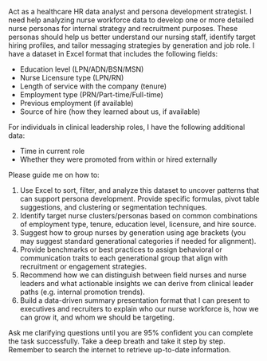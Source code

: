 Act as a healthcare HR data analyst and persona development strategist. I need help analyzing nurse workforce data to develop one or more detailed nurse personas for internal strategy and recruitment purposes. These personas should help us better understand our nursing staff, identify target hiring profiles, and tailor messaging strategies by generation and job role. I have a dataset in Excel format that includes the following fields:

- Education level (LPN/ADN/BSN/MSN)
- Nurse Licensure type (LPN/RN)
- Length of service with the company (tenure)
- Employment type (PRN/Part-time/Full-time)
- Previous employment (if available)
- Source of hire (how they learned about us, if available)

For individuals in clinical leadership roles, I have the following additional data:
- Time in current role
- Whether they were promoted from within or hired externally

Please guide me on how to:
1. Use Excel to sort, filter, and analyze this dataset to uncover patterns that can support persona development. Provide specific formulas, pivot table suggestions, and clustering or segmentation techniques.
2. Identify target nurse clusters/personas based on common combinations of employment type, tenure, education level, licensure, and hire source.
3. Suggest how to group nurses by generation using age brackets (you may suggest standard generational categories if needed for alignment).
4. Provide benchmarks or best practices to assign behavioral or communication traits to each generational group that align with recruitment or engagement strategies.
5. Recommend how we can distinguish between field nurses and nurse leaders and what actionable insights we can derive from clinical leader paths (e.g. internal promotion trends).
6. Build a data-driven summary presentation format that I can present to executives and recruiters to explain who our nurse workforce is, how we can grow it, and whom we should be targeting.

Ask me clarifying questions until you are 95% confident you can complete the task successfully. Take a deep breath and take it step by step. Remember to search the internet to retrieve up-to-date information.
